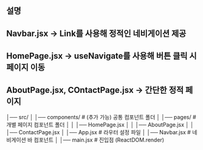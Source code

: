 ## 설명

## Navbar.jsx -> Link를 사용해 정적인 네비게이션 제공

## HomePage.jsx -> useNavigate를 사용해 버튼 클릭 시 페이지 이동

## AboutPage.jsx, COntactPage.jsx -> 간단한 정적 페이지

│── src/
│ │── components/ # (추가 가능) 공통 컴포넌트 폴더
│ │── pages/ # 개별 페이지 컴포넌트 폴더
│ │ │── HomePage.jsx
│ │ │── AboutPage.jsx
│ │ │── ContactPage.jsx
│ │── App.jsx # 라우터 설정 파일
│ │── Navbar.jsx # 네비게이션 바 컴포넌트
│ │── main.jsx # 진입점 (ReactDOM.render)
